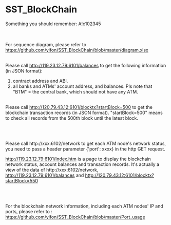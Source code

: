 # SST_BlockChain

Something you should remember:  A!c102345
<br><br><br>


For sequence diagram, please refer to https://github.com/yifon/SST_BlockChain/blob/master/diagram.xlsx 
<br><br>

Please call http://119.23.12.79:6101/balances to get the following information (in JSON format):
1. contract address and ABI.
2. all banks and ATMs' account address, and balances. Pls note that "BTM" = the central bank, which should not have any ATM.
<br><br>

Please call http://120.79.43.12:6101/blocktx?startBlock=500 to get the blockchain transaction records  (in JSON format).
"startBlock=500" means to check all records from the 500th block until the latest block.

<br><br>

Please call http://xxx:6102/network to get each ATM node's network status, you need to pass a header parameter {'port': xxxx} in the http GET request.


http://119.23.12.79:6101/Index.htm is a page to display the blockchain network status, account balances and transaction records. It's actually a view of the data of http://xxx:6102/network, http://119.23.12.79:6101/balances and http://120.79.43.12:6101/blocktx?startBlock=550

<br><br>

For the blockchain network information, including each ATM nodes' IP and ports, please refer to : https://github.com/yifon/SST_BlockChain/blob/master/Port_usage


